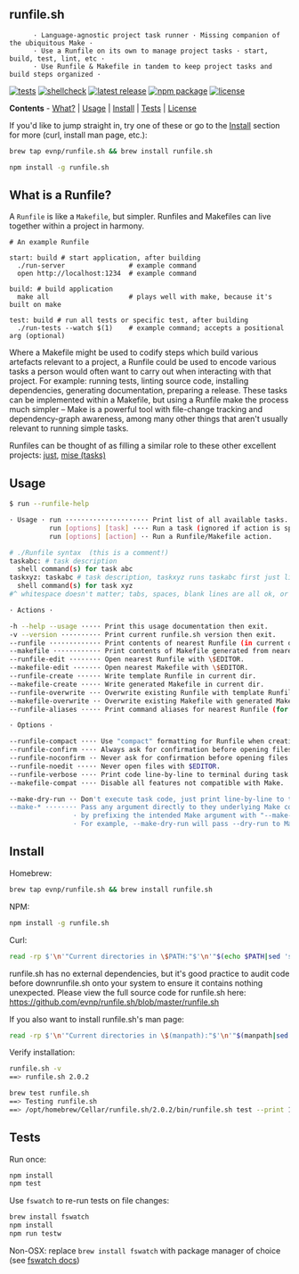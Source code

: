 runfile.sh
----------
```
      · Language-agnostic project task runner · Missing companion of the ubiquitous Make ·
      · Use a Runfile on its own to manage project tasks · start, build, test, lint, etc ·
      · Use Runfile & Makefile in tandem to keep project tasks and build steps organized ·
```

[![tests](https://github.com/evnp/runfile.sh/workflows/tests/badge.svg)](https://github.com/evnp/runfile.sh/actions)
[![shellcheck](https://github.com/evnp/runfile.sh/workflows/shellcheck/badge.svg)](https://github.com/evnp/runfile.sh/actions)
[![latest release](https://img.shields.io/github/release/evnp/runfile.sh.svg)](https://github.com/evnp/runfile.sh/releases/latest)
[![npm package](https://img.shields.io/npm/v/runfile.sh.svg)](https://www.npmjs.com/package/runfile.sh)
[![license](https://img.shields.io/badge/license-MIT-blue)](https://github.com/evnp/runfile.sh/blob/master/LICENSE.md)

**Contents** - [What?](https://github.com/evnp/runfile.sh#what) | [Usage](https://github.com/evnp/runfile.sh#usage) | [Install](https://github.com/evnp/runfile.sh#install) | [Tests](https://github.com/evnp/runfile.sh#tests) | [License](https://github.com/evnp/runfile.sh#license)

If you'd like to jump straight in, try one of these or go to the [Install](https://github.com/evnp/runfile.sh#install) section for more (curl, install man page, etc.):
```sh
brew tap evnp/runfile.sh && brew install runfile.sh
```
```sh
npm install -g runfile.sh
```

What is a Runfile?
------------------
A `Runfile` is like a `Makefile`, but simpler. Runfiles and Makefiles can live together within a project in harmony.

```make
# An example Runfile

start: build # start application, after building
  ./run-server                # example command
  open http://localhost:1234  # example command

build: # build application
  make all                    # plays well with make, because it's built on make

test: build # run all tests or specific test, after building
  ./run-tests --watch $(1)    # example command; accepts a positional arg (optional)
```

Where a Makefile might be used to codify steps which build various artefacts relevant to a project, a Runfile could be used to encode various tasks a person would often want to carry out when interacting with that project. For example: running tests, linting source code, installing dependencies, generating documentation, preparing a release. These tasks can be implemented within a Makefile, but using a Runfile make the process much simpler – Make is a powerful tool with file-change tracking and dependency-graph awareness, among many other things that aren't usually relevant to running simple tasks.

Runfiles can be thought of as filling a similar role to these other excellent projects: [just](https://github.com/casey/just), [mise (tasks)](https://mise.jdx.dev/tasks/)

Usage
-----
```sh
$ run --runfile-help

· Usage · run ····················· Print list of all available tasks.
          run [options] [task] ···· Run a task (ignored if action is specified).
          run [options] [action] ·· Run a Runfile/Makefile action.

# ./Runfile syntax  (this is a comment!)
taskabc: # task description
  shell command(s) for task abc
taskxyz: taskabc # task description, taskxyz runs taskabc first just like Make would
  shell command(s) for task xyz
#^ whitespace doesn't matter; tabs, spaces, blank lines are all ok, or may be omitted

· Actions ·

-h --help --usage ····· Print this usage documentation then exit.
-v --version ·········· Print current runfile.sh version then exit.
--runfile ············· Print contents of nearest Runfile (in current dir or dir above).
--makefile ············ Print contents of Makefile generated from nearest Runfile.
--runfile-edit ········ Open nearest Runfile with \$EDITOR.
--makefile-edit ······· Open nearest Makefile with \$EDITOR.
--runfile-create ······ Write template Runfile in current dir.
--makefile-create ····· Write generated Makefile in current dir.
--runfile-overwrite ··· Overwrite existing Runfile with template Runfile.
--makefile-overwrite ·· Overwrite existing Makefile with generated Makefile.
--runfile-aliases ····· Print command aliases for nearest Runfile (for shell config).

· Options ·

--runfile-compact ···· Use "compact" formatting for Runfile when creating or printing.
--runfile-confirm ···· Always ask for confirmation before opening files with $EDITOR.
--runfile-noconfirm ·· Never ask for confirmation before opening files with $EDITOR.
--runfile-noedit ····· Never open files with $EDITOR.
--runfile-verbose ···· Print code line-by-line to terminal during task execution.
--makefile-compat ···· Disable all features not compatible with Make.

--make-dry-run ·· Don't execute task code, just print line-by-line to terminal instead.
--make-* ········ Pass any argument directly to they underlying Make command
                · by prefixing the intended Make argument with "--make-".
                · For example, --make-dry-run will pass --dry-run to Make.
```

Install
-------

Homebrew:
```sh
brew tap evnp/runfile.sh && brew install runfile.sh
```
NPM:
```sh
npm install -g runfile.sh
```
Curl:
```sh
read -rp $'\n'"Current directories in \$PATH:"$'\n'"$(echo $PATH|sed 's/:/\n/g'|sort)"$'\n\n'"Enter a directory from the list above: " && [[ -z "${REPLY}" ]] && echo "Cancelled (no directory entered)" || ( curl -L -o "${REPLY/\~/$HOME}/runfile.sh" https://github.com/evnp/runfile.sh/raw/main/runfile.sh && chmod +x "${REPLY/\~/$HOME}/runfile.sh" )
```
runfile.sh has no external dependencies, but it's good practice to audit code before downrunfile.sh onto your system to ensure it contains nothing unexpected. Please view the full source code for runfile.sh here: https://github.com/evnp/runfile.sh/blob/master/runfile.sh

If you also want to install runfile.sh's man page:
```sh
read -rp $'\n'"Current directories in \$(manpath):"$'\n'"$(manpath|sed 's/:/\n/g'|sort)"$'\n\n'"Enter a directory from the list above: " && [[ -z "${REPLY}" ]] && echo "Cancelled (no directory entered)" || curl -L -o "${REPLY/\~/$HOME}/man1/runfile.sh.1" https://github.com/evnp/runfile.sh/raw/main/man/runfile.sh.1
```
Verify installation:
```sh
runfile.sh -v
==> runfile.sh 2.0.2

brew test runfile.sh
==> Testing runfile.sh
==> /opt/homebrew/Cellar/runfile.sh/2.0.2/bin/runfile.sh test --print 1234 hello world
```

Tests
-------------
Run once:
```sh
npm install
npm test
```
Use `fswatch` to re-run tests on file changes:
```sh
brew install fswatch
npm install
npm run testw
```
Non-OSX: replace `brew install fswatch` with package manager of choice (see [fswatch docs](https://github.com/emcrisostomo/fswatch#getting-fswatch))
